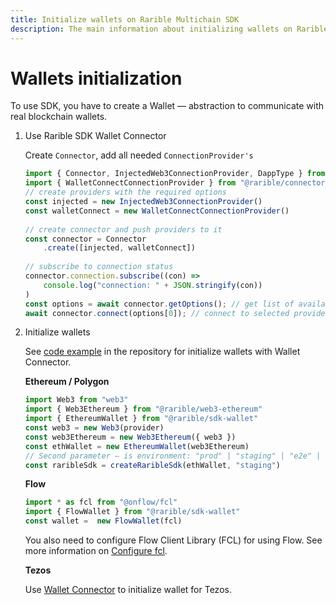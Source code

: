 ```yaml
---
title: Initialize wallets on Rarible Multichain SDK
description: The main information about initializing wallets on Rarible Multichain SDK
---
```


# Wallets initialization

To use SDK, you have to create a Wallet — abstraction to communicate with real blockchain wallets.

1. Use Rarible SDK Wallet Connector

    Create `Connector`, add all needed `ConnectionProvider's`
    
    ```ts
    import { Connector, InjectedWeb3ConnectionProvider, DappType } from "@rarible/connector"
    import { WalletConnectConnectionProvider } from "@rarible/connector-walletconnect"
    // create providers with the required options
    const injected = new InjectedWeb3ConnectionProvider()
    const walletConnect = new WalletConnectConnectionProvider()
    	
    // create connector and push providers to it 
    const connector = Connector
        .create([injected, walletConnect])
    		
    // subscribe to connection status
    connector.connection.subscribe((con) =>
        console.log("connection: " + JSON.stringify(con))
    )
    const options = await connector.getOptions(); // get list of available option
    await connector.connect(options[0]); // connect to selected provider
    ```

2. Initialize wallets

    See [code example](https://github.com/rarible/sdk/tree/master/packages/connector#usage-with-rarible-sdk) in the repository for initialize wallets with Wallet Connector.
    
    **Ethereum / Polygon**
    
    ```ts
    import Web3 from "web3"
    import { Web3Ethereum } from "@rarible/web3-ethereum"
    import { EthereumWallet } from "@rarible/sdk-wallet"
    const web3 = new Web3(provider)
    const web3Ethereum = new Web3Ethereum({ web3 })
    const ethWallet = new EthereumWallet(web3Ethereum)
    // Second parameter — is environment: "prod" | "staging" | "e2e" | "dev"
    const raribleSdk = createRaribleSdk(ethWallet, "staging")
    ```
    
    **Flow**
    
    ```ts
    import * as fcl from "@onflow/fcl"
    import { FlowWallet } from "@rarible/sdk-wallet"
    const wallet =  new FlowWallet(fcl)
    ```
    
    You also need to configure Flow Client Library (FCL) for using Flow. See more information on [Configure fcl](https://docs.rarible.org/flow/flow-sdk/#configure-fcl).
    
    **Tezos**
    
    Use [Wallet Connector](https://github.com/rarible/sdk/tree/master/packages/connector#usage-with-rarible-sdk) to initialize wallet for Tezos.
